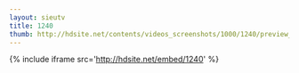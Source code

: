 ```yaml
---
layout: sieutv
title: 1240
thumb: http://hdsite.net/contents/videos_screenshots/1000/1240/preview_360p.mp4.jpg
---
```

{% include iframe src='http://hdsite.net/embed/1240' %}
 
